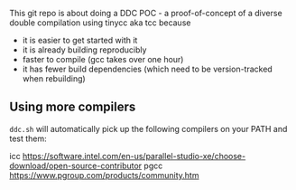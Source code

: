 This git repo is about doing a DDC POC - a proof-of-concept of a diverse double compilation using tinycc aka tcc because 
* it is easier to get started with it
* it is already building reproducibly
* faster to compile (gcc takes over one hour)
* it has fewer build dependencies (which need to be version-tracked when rebuilding)

## Using more compilers

`ddc.sh` will automatically pick up the following compilers on your PATH and
test them:

icc             https://software.intel.com/en-us/parallel-studio-xe/choose-download/open-source-contributor
pgcc            https://www.pgroup.com/products/community.htm

